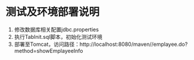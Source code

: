 # 测试及环境部署说明

1. 修改数据库相关配置jdbc.properties
2. 执行TabInit.sql脚本，初始化测试环境
3. 部署至Tomcat，访问路径：http://localhost:8080/maven//emplayee.do?method=showEmplayeeInfo
